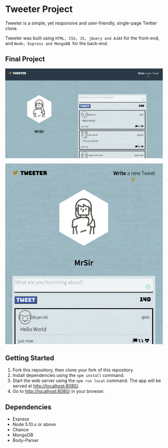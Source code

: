 # Tweeter Project

Tweeter is a simple, yet responsive and user-friendly, single-page Twitter clone.

Tweeter was built using `HTML, CSS, JS, jQuery and AJAX` for the front-end, and `Node, Express and MongoDB `for the back-end.

## Final Project

!["Desktop tweeter"](https://github.com/belalelmi/tweeter/blob/master/public/images/Screen%20Shot%202021-11-18%20at%209.01.55%20PM.png?raw=true)

!["Mobile tweeter"](https://github.com/belalelmi/tweeter/blob/master/public/images/Screen%20Shot%202021-11-18%20at%209.03.04%20PM.png?raw=true)

## Getting Started

1. Fork this repository, then clone your fork of this repository.
2. Install dependencies using the `npm install` command.
3. Start the web server using the `npm run local` command. The app will be served at <http://localhost:8080/>.
4. Go to <http://localhost:8080/> in your browser.

## Dependencies

- Express
- Node 5.10.x or above
- Chance
- MongoDB
- Body-Parser
